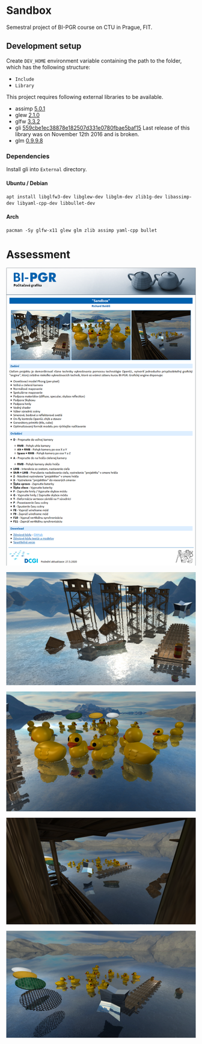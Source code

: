 # Sandbox

Semestral project of BI-PGR course on CTU in Prague, FIT.

## Development setup

Create `DEV_HOME` environment variable containing the path to the folder, which has the following structure:
- `Include`
- `Library`

This project requires following external libraries to be available.
- assimp [5.0.1](https://github.com/assimp/assimp/releases/tag/v5.0.1)
- glew [2.1.0](https://github.com/nigels-com/glew/releases/tag/glew-2.1.0)
- glfw [3.3.2](https://github.com/glfw/glfw/releases/tag/3.3.2)
- gli [559cbe1ec38878e182507d331e0780fbae5baf15](https://github.com/g-truc/gli/tree/559cbe1ec38878e182507d331e0780fbae5baf15) Last release of this library was on November 12th 2016 and is broken.
- glm [0.9.9.8](https://github.com/g-truc/glm/releases/tag/0.9.9.8)

### Dependencies
Install gli into `External` directory.

#### Ubuntu / Debian
`apt install libglfw3-dev libglew-dev libglm-dev zlib1g-dev libassimp-dev libyaml-cpp-dev libbullet-dev`

#### Arch
`pacman -Sy glfw-x11 glew glm zlib assimp yaml-cpp bullet`

# Assessment

![Assessment](Images/assessment.png)

![Assessment](Images/screenshot1.png)

![Assessment](Images/screenshot2.png)

![Assessment](Images/screenshot3.png)

![Assessment](Images/screenshot4.png)

